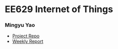 # EE629 Internet of Things
### Mingyu Yao ###
- [Project Repo](https://github.com/MingyuYao/EE629-IoT/tree/master/Project)
- [Weekly Report](https://github.com/MingyuYao/EE629-IoT/tree/master/Lab)
